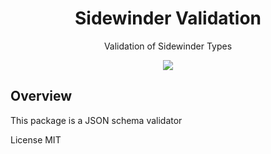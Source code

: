 <div align='center'>

<h1>Sidewinder Validation</h1>

<p>Validation of Sidewinder Types</p>

[<img src="https://img.shields.io/npm/v/@sidewinder/validation?label=%40sidewinder%2Fvalidation">](https://www.npmjs.com/package/@sidewinder/validation)

</div>

## Overview

This package is a JSON schema validator 

License MIT
